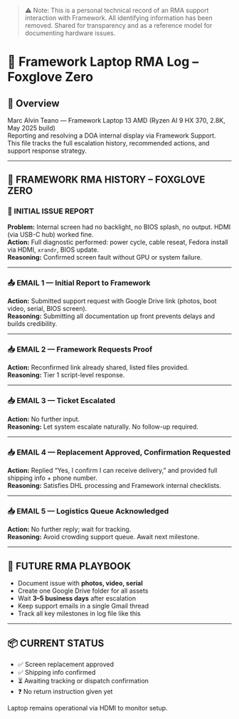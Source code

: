 
> ⚠️ Note: This is a personal technical record of an RMA support interaction with Framework. All identifying information has been removed. Shared for transparency and as a reference model for documenting hardware issues.

# 🧾 Framework Laptop RMA Log – Foxglove Zero

## 📌 Overview

Marc Alvin Teano — Framework Laptop 13 AMD (Ryzen AI 9 HX 370, 2.8K, May 2025 build)  
Reporting and resolving a DOA internal display via Framework Support.  
This file tracks the full escalation history, recommended actions, and support response strategy.

---

## 🧾 FRAMEWORK RMA HISTORY – FOXGLOVE ZERO

### 📅 INITIAL ISSUE REPORT
**Problem:** Internal screen had no backlight, no BIOS splash, no output. HDMI (via USB-C hub) worked fine.  
**Action:** Full diagnostic performed: power cycle, cable reseat, Fedora install via HDMI, `xrandr`, BIOS update.  
**Reasoning:** Confirmed screen fault without GPU or system failure.

---

### 📤 EMAIL 1 — Initial Report to Framework
**Action:** Submitted support request with Google Drive link (photos, boot video, serial, BIOS screen).  
**Reasoning:** Submitting all documentation up front prevents delays and builds credibility.

---

### 📥 EMAIL 2 — Framework Requests Proof
**Action:** Reconfirmed link already shared, listed files provided.  
**Reasoning:** Tier 1 script-level response. 

---

### 📥 EMAIL 3 — Ticket Escalated
**Action:** No further input.  
**Reasoning:** Let system escalate naturally. No follow-up required.

---

### 📥 EMAIL 4 — Replacement Approved, Confirmation Requested
**Action:** Replied “Yes, I confirm I can receive delivery,” and provided full shipping info + phone number.  
**Reasoning:** Satisfies DHL processing and Framework internal checklists.

---

### 📥 EMAIL 5 — Logistics Queue Acknowledged
**Action:** No further reply; wait for tracking.  
**Reasoning:** Avoid crowding support queue. Await next milestone.


---

## 🧠 FUTURE RMA PLAYBOOK

- Document issue with **photos, video, serial**
- Create one Google Drive folder for all assets
- Wait **3–5 business days** after escalation
- Keep support emails in a single Gmail thread
- Track all key milestones in log file like this

---

## 📦 CURRENT STATUS

- ✅ Screen replacement approved  
- ✅ Shipping info confirmed  
- ⏳ Awaiting tracking or dispatch confirmation  
- ❓ No return instruction given yet

Laptop remains operational via HDMI to monitor setup.
